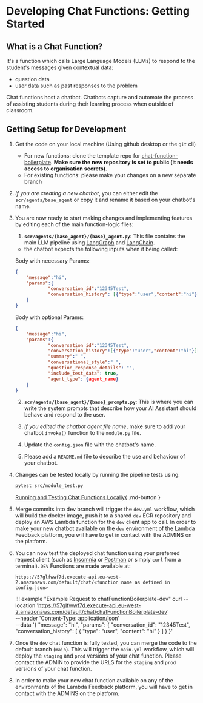 # Developing Chat Functions: Getting Started

## What is a Chat Function?

It's a function which calls Large Language Models (LLMs) to respond to the student's messages given contextual data:

- question data
- user data such as past responses to the problem

Chat functions host a chatbot. Chatbots capture and automate the process of assisting students during their learning process when outside of classroom.

## Getting Setup for Development

1. Get the code on your local machine (Using github desktop or the `git` cli)

	- For new functions: clone the template repo for [chat-function-boilerplate](https://github.com/lambda-feedback/chat-function-boilerplate). **Make sure the new repository is set to public (it needs access to organisation secrets)**. 
	- For existing functions: please make your changes on a new separate branch

2. _If you are creating a new chatbot_, you can either edit the `scr/agents/base_agent` or copy it and rename it based on your chatbot's name.
3. You are now ready to start making changes and implementing features by editing each of the main function-logic files:

	1. **`scr/agents/{base_agent}/{base}_agent.py`**: This file contains the main LLM pipeline using [LangGraph](https://langchain-ai.github.io/langgraph/) and [LangChain](https://python.langchain.com/docs/introduction/).

   	- the chatbot expects the following inputs when it being called:

   	Body with necessary Params:

   	```JSON
   	{
   		"message":"hi",
   		"params":{
   				"conversation_id":"12345Test",
   				"conversation_history": [{"type":"user","content":"hi"}]
   		}
   	}
   	```

   	Body with optional Params:

   	```JSON
   	{
   		"message":"hi",
   		"params":{
   				"conversation_id":"12345Test",
   				"conversation_history":[{"type":"user","content":"hi"}],
   				"summary":" ",
   				"conversational_style":" ",
   				"question_response_details": "",
   				"include_test_data": true,
   				"agent_type": {agent_name}
   		}
   	}
   	```

   2. **`scr/agents/{base_agent}/{base}_prompts.py`**: This is where you can write the system prompts that describe how your AI Assistant should behave and respond to the user.

   3. _If you edited the chatbot agent file name_, make sure to add your chatbot `invoke()` function to the `module.py` file.

	 4. Update the `config.json` file with the chatbot's name.

   5. Please add a `README.md` file to describe the use and behaviour of your chatbot.

4. Changes can be tested locally by running the pipeline tests using:
	```bash
	pytest src/module_test.py
	```
   [Running and Testing Chat Functions Locally](local.md){ .md-button }


5. Merge commits into dev branch will trigger the `dev.yml` workflow, which will build the docker image, push it to a shared `dev` ECR repository and deploy an AWS Lambda function for the `dev` client app to call. In order to make your new chatbot available on the `dev` environment of the Lambda Feedback platform, you will have to get in contact with the ADMINS on the platform.

6. You can now test the deployed chat function using your preferred request client (such as [Insomnia](https://insomnia.rest/) or [Postman](https://www.postman.com/) or simply `curl` from a terminal). `DEV` Functions are made available at:
	```url
	https://57glfwwf7d.execute-api.eu-west-2.amazonaws.com/default/chat/<function name as defined in config.json>
	```

	!!! example "Example Request to chatFunctionBoilerplate-dev"
			curl --location 'https://57glfwwf7d.execute-api.eu-west-2.amazonaws.com/default/chat/chatFunctionBoilerplate-dev' \
			--header 'Content-Type: application/json' \
			--data '{
					"message": "hi",
					"params": {
							"conversation_id": "12345Test",
							"conversation_history": [
									{
											"type": "user",
											"content": "hi"
									}
							]
					}
			}'

6. Once the `dev` chat function is fully tested, you can merge the code to the default branch (`main`). This will trigger the `main.yml` workflow, which will deploy the `staging` and `prod` versions of your chat function. Please contact the ADMIN to provide the URLS for the `staging` and `prod` versions of your chat function.

6. In order to make your new chat function available on any of the environments of the Lambda Feedback platform, you will have to get in contact with the ADMINS on the platform.
